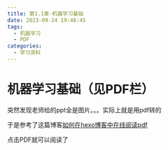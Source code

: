 ```yaml
---
title: 第1.1章-机器学习基础
date: 2023-09-24 19:48:45
tags:
  - 机器学习
  - PDF
categories:
  - 学习资料
---
```


# 机器学习基础（见PDF栏）

突然发现老师给的ppt全是图片。。。实际上就是用pdf转的

于是参考了这篇博客[如何在hexo博客中在线阅读pdf](https://blog.csdn.net/m0_59464010/article/details/123361053?spm=1001.2101.3001.6661.1&utm_medium=distribute.pc_relevant_t0.none-task-blog-2%7Edefault%7ECTRLIST%7ERate-1-123361053-blog-104574959.235%5Ev38%5Epc_relevant_sort_base2&depth_1-utm_source=distribute.pc_relevant_t0.none-task-blog-2%7Edefault%7ECTRLIST%7ERate-1-123361053-blog-104574959.235%5Ev38%5Epc_relevant_sort_base2&utm_relevant_index=1)

点击PDF就可以阅读了

